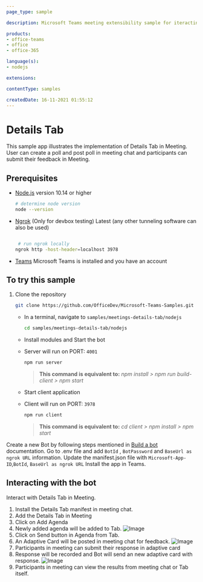 ```yaml
---
page_type: sample

description: Microsoft Teams meeting extensibility sample for iteracting with Details Tab in-meeting

products:
- office-teams
- office
- office-365

language(s):
- nodejs

extensions:

contentType: samples

createdDate: 16-11-2021 01:55:12
---
```


# Details Tab

This sample app illustrates the implementation of Details Tab in Meeting. User can create a poll and post poll in meeting chat and participants can submit their feedback in Meeting.

## Prerequisites

- [Node.js](https://nodejs.org) version 10.14 or higher

    ```bash
    # determine node version
    node --version
    ```

      
 - [Ngrok](https://ngrok.com/download) (Only for devbox testing) Latest (any other tunneling      software       can also be used)
    ```bash

     # run ngrok locally
    ngrok http -host-header=localhost 3978
    ```
- [Teams](https://teams.microsoft.com) Microsoft Teams is installed and you have an account

## To try this sample

1. Clone the repository

    ```bash
    git clone https://github.com/OfficeDev/Microsoft-Teams-Samples.git
    ```

    - In a terminal, navigate to `samples/meetings-details-tab/nodejs`

        ```bash
        cd samples/meetings-details-tab/nodejs
        ```

    - Install modules and Start the bot
    - Server will run on PORT:  `4001`

        ```bash
        npm run server
        ```

        > **This command is equivalent to:**
        _npm install > npm run build-client > npm start_

    - Start client application
    - Client will run on PORT:  `3978`

        ```bash
        npm run client
        ```
        
        > **This command is equivalent to:**
         _cd client > npm install > npm start_

Create a new Bot by following steps mentioned in [Build a bot](https://docs.microsoft.com/en-us/microsoftteams/platform/bots/what-are-bots?view=msteams-client-js-latest#build--a-bot-for-teams-with-the-microsoft-bot-framework) documentation.
Go to .env file  and add ```BotId``` ,  ```BotPassword``` and ```BaseUrl as ngrok URL``` information.
Update the manifest.json file with ```Microsoft-App-ID```,```BotId```, ```BaseUrl as ngrok URL```
Install the app in Teams. 


## Interacting with the bot

Interact with Details Tab in Meeting.

1. Install the Details Tab manifest in meeting chat.
2. Add the Details Tab in Meeting
3. Click on Add Agenda
4. Newly added agenda will be added to Tab.
![Image](https://user-images.githubusercontent.com/50989436/120268903-5af02c00-c2c4-11eb-9061-c8af7436715e.png)
5. Click on Send button in Agenda from Tab.
6. An Adaptive Card will be posted in meeting chat for feedback.
![Image](https://user-images.githubusercontent.com/50989436/120431715-7c214d00-c396-11eb-8919-0dbb6192ce22.png)
7. Participants in meeting can submit their response in adaptive card
8. Response will be recorded and Bot will send an new adaptive card with response.
![Image](https://user-images.githubusercontent.com/50989436/120431763-92c7a400-c396-11eb-8daf-dce922b380ad.png)
9. Participants in meeting can view the results from meeting chat or Tab itself.

